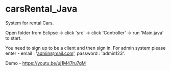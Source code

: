 # carsRental_Java
System for rental Cars.

Open folder from Eclipse -> click 'src' -> click 'Controller' -> run 'Main.java' to start.

You need to sign up to be a client and then sign in.
For admin system please enter - email : 'admin@mail.com', password : 'admin123'.

Demo - https://youtu.be/uj1M47ru7gM
